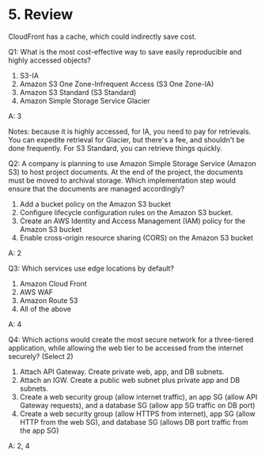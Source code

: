 # 5. Review
CloudFront has a cache, which could indirectly save cost. 

Q1: What is the most cost-effective way to save easily reproducible and highly accessed objects? 
1. S3-IA
2. Amazon S3 One Zone-Infrequent Access (S3 One Zone-IA)
3. Amazon S3 Standard (S3 Standard)
4. Amazon Simple Storage Service Glacier

A: 3

Notes: because it is highly accessed, for IA, you need to pay for retrievals. You can expedite retrieval for Glacier, but there's a fee, and shouldn't be done frequently. For S3 Standard, you can retrieve things quickly. 

Q2: A company is planning to use Amazon Simple Storage Service (Amazon S3) to host project documents. At the end of the project, the documents must be moved to archival storage. Which implementation step would ensure that the documents are managed accordingly? 
1. Add a bucket policy on the Amazon S3 bucket
2. Configure lifecycle configuration rules on the Amazon S3 bucket. 
3. Create an AWS Identity and Access Management (IAM) policy for the Amazon S3 bucket
4. Enable cross-origin resource sharing (CORS) on the Amazon S3 bucket

A: 2

Q3: Which services use edge locations by default?
1. Amazon Cloud Front
2. AWS WAF
3. Amazon Route 53
4. All of the above

A: 4

Q4: Which actions would create the most secure network for a three-tiered application, while allowing the web tier to be accessed from the internet securely? (Select 2)
1. Attach API Gateway. Create private web, app, and DB subnets. 
2. Attach an IGW. Create a public web subnet plus private app and DB subnets. 
3. Create a web security group (allow internet traffic), an app SG (allow API Gateway requests), and a database SG (allow app SG traffic on DB port)
4. Create a web security group (allow HTTPS from internet), app SG (allow HTTP from the web SG), and database SG (allows DB port traffic from the app SG)

A: 2, 4














